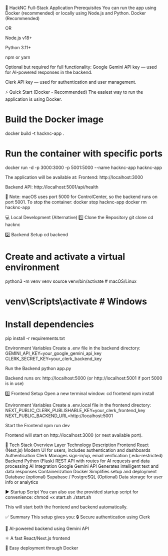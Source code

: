 🚀 HackNC Full-Stack Application
Prerequisites
You can run the app using Docker (recommended) or locally using Node.js and Python.
Docker (Recommended)


OR


Node.js v18+


Python 3.11+


npm or yarn


Optional but required for full functionality:
Google Gemini API key — used for AI-powered responses in the backend.


Clerk API key — used for authentication and user management.



⚡ Quick Start (Docker - Recommended)
The easiest way to run the application is using Docker.
# Build the Docker image
docker build -t hacknc-app .

# Run the container with specific ports
docker run -d -p 3000:3000 -p 5001:5000 --name hacknc-app hacknc-app

The application will be available at:
Frontend: http://localhost:3000


Backend API: http://localhost:5001/api/health


📝 Note: macOS uses port 5000 for ControlCenter, so the backend runs on port 5001.
To stop the container:
docker stop hacknc-app
docker rm hacknc-app


💻 Local Development (Alternative)
1️⃣ Clone the Repository
git clone <repository-url>
cd hacknc


2️⃣ Backend Setup
cd backend

# Create and activate a virtual environment
python3 -m venv venv
source venv/bin/activate   # macOS/Linux
# venv\Scripts\activate    # Windows

# Install dependencies
pip install -r requirements.txt

Environment Variables
Create a .env file in the backend directory:
GEMINI_API_KEY=your_google_gemini_api_key
CLERK_SECRET_KEY=your_clerk_backend_key

Run the Backend
python app.py

Backend runs on:
http://localhost:5000 (or http://localhost:5001 if port 5000 is in use)



3️⃣ Frontend Setup
Open a new terminal window:
cd frontend
npm install

Environment Variables
Create a .env.local file in the frontend directory:
NEXT_PUBLIC_CLERK_PUBLISHABLE_KEY=your_clerk_frontend_key
NEXT_PUBLIC_BACKEND_URL=http://localhost:5001

Start the Frontend
npm run dev

Frontend will start on http://localhost:3000 (or next available port).

🧠 Tech Stack Overview
Layer
Technology
Description
Frontend
React (Next.js)
Modern UI for users, includes authentication and dashboards
Authentication
Clerk
Manages sign-in/up, email verification (.edu-restricted)
Backend
Python (Flask)
REST API with routes for AI requests and data processing
AI Integration
Google Gemini API
Generates intelligent text and data responses
Containerization
Docker
Simplifies setup and deployment
Database (optional)
Supabase / PostgreSQL
(Optional) Data storage for user info or analytics


▶️ Startup Script
You can also use the provided startup script for convenience:
chmod +x start.sh
./start.sh

This will start both the frontend and backend automatically.

✅ Summary
This setup gives you:
🔒 Secure authentication using Clerk


🤖 AI-powered backend using Gemini API


⚛️ A fast React/Next.js frontend


🐳 Easy deployment through Docker
